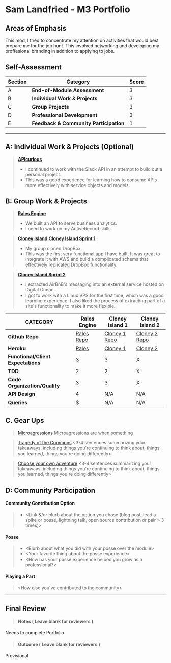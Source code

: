 # Sam Landfried - M3 Portfolio

## Areas of Emphasis

This mod, I tried to concentrate my attention on activities that would best prepare me for the job hunt. This involved networking and developing my proffesional branding in addition to applying to jobs.

## Self-Assessment

| Section | Category | Score |
| --- | ----- | --- |
| A | **End-of-Module Assessment** | 3 |
| B | **Individual Work & Projects** | 3 |
| C | **Group Projects** | 3 |
| D | **Professional Development** | 3 |
| E | **Feedback & Community Participation** | 1 |

-----------------------

## A: Individual Work & Projects (Optional)

> **[APIcurious](http://backend.turing.io/module3/projects/apicurious)**
>* I continued to work with the Slack API in an attempt to build out a personal project.
>* This was a good experience for learning how to consume APIs more effectively with service objects and models.


## B: Group Work & Projects

> **[Rales Engine](http://backend.turing.io/module3/projects/rails_engine)**
>* We built an API to serve business analytics.
>* I need to work on my ActiveRecord skills.

> **[Cloney Island](http://backend.turing.io/module3/projects/cloney_island/cloney_island)**
> **[Cloney Island Sprint 1](https://)**
>* My group cloned DropBox.
>* This was the first very functional app I have built. It was great to integrate it with AWS and build a complicated schema that effectively replicated DropBox functionality.

> **[Cloney Island Sprint 2](https://)**
>* I extracted AirBnB's messaging into an external service hosted on Digital Ocean.
>* I got to work with a Linux VPS for the first time, which was a good learning experience. I also liked the process of extracting part of a site's functionality to make it more flexible.

| CATEGORY | Rales Engine | Cloney Island 1 | Cloney Island 2 |
| --- | --- | --- | --- |
| **Github Repo** | [Rales Repo](https://github.com/samlandfried/rails_engine) | [Cloney 1 Repo](https://github.com/glassjoseph/grab_bag) | [Cloney 2 Repo](https://github.com/samlandfried/fair_bnb) |
| **Heroku** | [Rales](https://) | [Cloney 1](https://grab-bag-1701.herokuapp.com/) | [Cloney 2](https://fair-b-n-b.herokuapp.com/) |
| **Functional/Client Expectations** | 3 | 3 | X |
| **TDD** | 2 | 2 | X |
| **Code Organization/Quality** | 3 | 3 | X |
| **API Design** | 4 | N/A | N/A |
| **Queries** | $ | N/A | N/A |

## C. **Gear Ups**

> [Microagressions](https://github.com/turingschool/gear-up/blob/master/microaggressions_original.markdown)
Microagressions are when something

> [Tragedy of the Commons](https://github.com/turingschool/gear-up/blob/master/tragedy_of_the_commons.markdown)
\<3-4 sentences summarizing your takeaways, including things you're continuing to think about, things you learned, things you're doing differently>

> [Choose your own adventure](https://github.com/turingschool/gear-up/)
\<3-4 sentences summarizing your takeaways, including things you're continuing to think about, things you learned, things you're doing differently>


## D: Community Participation

#### **Community Contribution Option**
>* \<Link &/or blurb about the option you chose (blog post, lead a spike or posse, lightning talk, open source contribution or pair > 3 times)>

#### **Posse**
  >* \<Blurb about what you did with your posse over the module>
  >* \<Your favorite thing about the posse experience>
  >* \<How has your posse experience helped you grow as a professional?>

#### **Playing a Part**

> \<How else you've contributed to the community>

------------------

## Final Review

> #### Notes ( Leave blank for reviewers )
Needs to complete Portfolio

> #### Outcome ( Leave blank for reviewers )
Provisional

